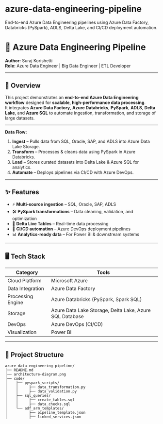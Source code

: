 # azure-data-engineering-pipeline
End-to-end Azure Data Engineering pipelines using Azure Data Factory, Databricks (PySpark), ADLS, Delta Lake, and CI/CD deployment automation.

# 🚀 Azure Data Engineering Pipeline

**Author:** Suraj Korishetti  
**Role:** Azure Data Engineer | Big Data Engineer | ETL Developer  

---

## 📌 Overview
This project demonstrates an **end-to-end Azure Data Engineering workflow** designed for **scalable, high-performance data processing**.  
It integrates **Azure Data Factory**, **Azure Databricks**, **PySpark**, **ADLS**, **Delta Lake**, and **Azure SQL** to automate ingestion, transformation, and storage of large datasets.  

---

**Data Flow:**
1. **Ingest** – Pulls data from SQL, Oracle, SAP, and ADLS into Azure Data Lake Storage.  
2. **Transform** – Processes & cleans data using PySpark in Azure Databricks.  
3. **Load** – Stores curated datasets into Delta Lake & Azure SQL for analytics.  
4. **Automate** – Deploys pipelines via CI/CD with Azure DevOps.  

---

## ✨ Features
- ⚡ **Multi-source ingestion** – SQL, Oracle, SAP, ADLS  
- 🛠 **PySpark transformations** – Data cleaning, validation, and optimization  
- 💾 **Delta Live Tables** – Real-time data processing  
- 🔄 **CI/CD automation** – Azure DevOps deployment pipelines  
- 📊 **Analytics-ready data** – For Power BI & downstream systems  

---

## 🖥 Tech Stack
| Category | Tools |
|----------|-------|
| Cloud Platform | Microsoft Azure |
| Data Integration | Azure Data Factory |
| Processing Engine | Azure Databricks (PySpark, Spark SQL) |
| Storage | Azure Data Lake Storage, Delta Lake, Azure SQL Database |
| DevOps | Azure DevOps (CI/CD) |
| Visualization | Power BI |

---

## 📂 Project Structure
```plaintext
azure-data-engineering-pipeline/
│── README.md
│── architecture-diagram.png
│── code/
│    ├── pyspark_scripts/
│    │     ├── data_transformation.py
│    │     ├── data_validation.py
│    ├── sql_queries/
│    │     ├── create_tables.sql
│    │     ├── data_checks.sql
│    └── adf_arm_templates/
│          ├── pipeline_template.json
│          ├── linked_services.json



